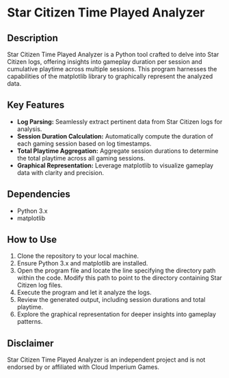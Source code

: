 # Star Citizen Time Played Analyzer

## Description

Star Citizen Time Played Analyzer is a Python tool crafted to delve into Star Citizen logs, offering insights into gameplay duration per session and cumulative playtime across multiple sessions. This program harnesses the capabilities of the matplotlib library to graphically represent the analyzed data.

## Key Features

- **Log Parsing:** Seamlessly extract pertinent data from Star Citizen logs for analysis.
- **Session Duration Calculation:** Automatically compute the duration of each gaming session based on log timestamps.
- **Total Playtime Aggregation:** Aggregate session durations to determine the total playtime across all gaming sessions.
- **Graphical Representation:** Leverage matplotlib to visualize gameplay data with clarity and precision.

## Dependencies

- Python 3.x
- matplotlib

## How to Use

1. Clone the repository to your local machine.
2. Ensure Python 3.x and matplotlib are installed.
3. Open the program file and locate the line specifying the directory path within the code. Modify this path to point to the directory containing Star Citizen log files.
4. Execute the program and let it analyze the logs.
5. Review the generated output, including session durations and total playtime.
6. Explore the graphical representation for deeper insights into gameplay patterns.

## Disclaimer

Star Citizen Time Played Analyzer is an independent project and is not endorsed by or affiliated with Cloud Imperium Games.

